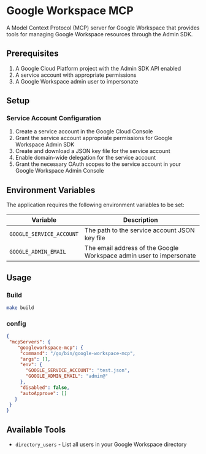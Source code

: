 # Google Workspace MCP

A Model Context Protocol (MCP) server for Google Workspace that provides tools for managing Google Workspace resources through the Admin SDK.

## Prerequisites

1. A Google Cloud Platform project with the Admin SDK API enabled
2. A service account with appropriate permissions
3. A Google Workspace admin user to impersonate

## Setup

### Service Account Configuration

1. Create a service account in the Google Cloud Console
2. Grant the service account appropriate permissions for Google Workspace Admin SDK
3. Create and download a JSON key file for the service account
4. Enable domain-wide delegation for the service account
5. Grant the necessary OAuth scopes to the service account in your Google Workspace Admin Console

## Environment Variables

The application requires the following environment variables to be set:

| Variable | Description |
|----------|-------------|
| `GOOGLE_SERVICE_ACCOUNT` | The path to the service account JSON key file |
| `GOOGLE_ADMIN_EMAIL` | The email address of the Google Workspace admin user to impersonate |

## Usage

### Build

```bash
make build
```

 
 ### config
 
 ```json
 {
  "mcpServers": {
     "googleworkspace-mcp": {
      "command": "/go/bin/google-workspace-mcp",
      "args": [],
      "env": {
        "GOOGLE_SERVICE_ACCOUNT": "test.json",
        "GOOGLE_ADMIN_EMAIL": "admin@"
      },
      "disabled": false,
      "autoApprove": []
    }
  }
}
```

## Available Tools

- `directory_users` - List all users in your Google Workspace directory

 
